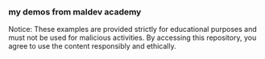 ### my demos from maldev academy

Notice: These examples are provided strictly for educational purposes and must not be used for malicious activities. By accessing this repository, you agree to use the content responsibly and ethically.


